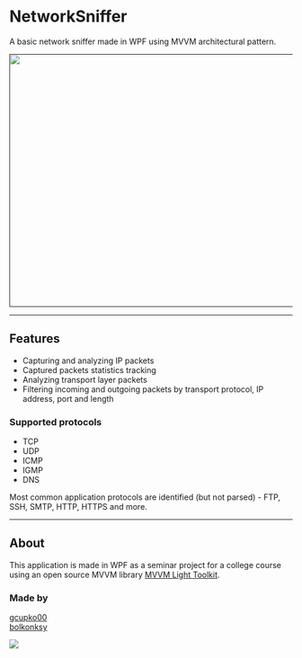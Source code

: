 # NetworkSniffer

A basic network sniffer made in WPF using MVVM architectural pattern.

<a href="">
<img src="https://raw.githubusercontent.com/gcupko00/NetworkSniffer/master/NetworkSniffer_demo1.gif" height="450" width="780" border="black"/>
</a>

---

## Features
- Capturing and analyzing IP packets
- Captured packets statistics tracking
- Analyzing transport layer packets
- Filtering incoming and outgoing packets by transport protocol, IP address, port and length

### Supported protocols
- TCP
- UDP
- ICMP
- IGMP
- DNS

Most common application protocols are identified (but not parsed) - FTP, SSH, SMTP, HTTP, HTTPS and more.

---

## About
This application is made in WPF as a seminar project for a college course using an open source MVVM library <a href="https://mvvmlight.codeplex.com/">MVVM Light Toolkit</a>.

### Made by
<a href="https://github.com/gcupko00/">gcupko00</a></br>
<a href="https://github.com/bolkonksy/">bolkonksy</a>

<a href="http://sol-myr.deviantart.com/">
<img src="https://raw.githubusercontent.com/gcupko00/NetworkSniffer/master/NetworkSniffer/Resources/korlo.png" height="auto" width="auto" />
</a>
